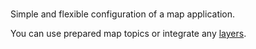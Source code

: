 #

Simple and flexible configuration of a map application.

You can use prepared map topics or integrate any [layers](/docjs.html).